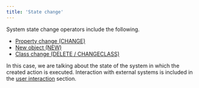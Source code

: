 ```yaml
---
title: 'State change'
---
```


System state change operators include the following.

-   [Property change (CHANGE)](Property_change_CHANGE.md)
-   [New object (NEW)](New_object_NEW.md)
-   [Class change (DELETE / CHANGECLASS)](Class_change_CHANGECLASS_DELETE.md)

In this case, we are talking about the state of the system in which the created action is executed. Interaction with external systems is included in the [user interaction](User_IS_interaction.md) section.

